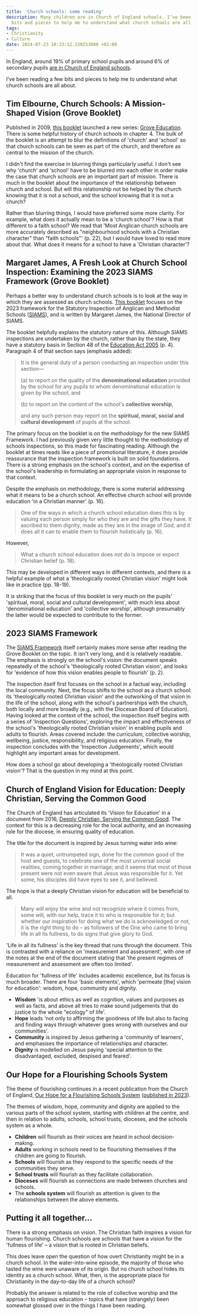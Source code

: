 ```yaml
---
title: 'Church schools: some reading'
description: Many children are in Church of England schools. I’ve been reading a few
  bits and pieces to help me to understand what church schools are all about.
tags:
- Christianity
- Culture
date: 2024-07-23 10:33:12.150253000 +01:00
---
```

In England, around 19% of primary school pupils and around 6% of secondary pupils [are in Church of England schools](https://www.churchofengland.org/about/education-and-schools/education-publications/deeply-christian-serving-common-good-2016).

I’ve been reading a few bits and pieces to help me to understand what church schools are all about.

## Tim Elbourne, Church Schools: A Mission-Shaped Vision (Grove Booklet)

Published in 2009, [this booklet](https://grovebooks.co.uk/product/ed-1-church-schools-a-mission-shaped-vision-2009/) launched a new series: [Grove Education](https://grovebooks.co.uk/series/education/). There is some helpful history of church schools in chapter 4. The bulk of the booklet is an attempt to blur the definitions of 'church' and 'school' so that church schools can be seen as part of the church, and therefore as central to the mission of the church.

I didn't find the exercise in blurring things particularly useful. I don't see why 'church' and 'school' have to be blurred into each other in order make the case that church schools are an important part of mission. There is much in the booklet about the importance of the relationship between church and school. But will this relationship not be helped by the church knowing that it is not a school, and the school knowing that it is not a church?

Rather than blurring things, I would have preferred some more clarity. For example, what does it actually mean to be a 'church school'? How is that different to a faith school? We read that 'Most Anglican church schools are more accurately described as "neighbourhood schools with a Christian character" than "faith schools"' (p. 22), but I would have loved to read more about that. What does it means for a school to have a 'Christian character'?

## Margaret James, A Fresh Look at Church School Inspection: Examining the 2023 SIAMS Framework (Grove Booklet)

Perhaps a better way to understand church schools is to look at the way in which they are assessed as church schools. [This booklet](https://grovebooks.co.uk/product/ed-55-a-fresh-look-at-church-school-inspection-examining-the-2023-siams-framework/) focuses on the 2023 framework for the Statutory Inspection of Anglican and Methodist Schools ([SIAMS](https://www.churchofengland.org/about/education-and-schools/church-schools-and-academies/siams-inspections)), and is written by Margaret James, the National Director of SIAMS.

The booklet helpfully explains the statutory nature of this. Although SIAMS inspections are undertaken by the church, rather than by the state, they have a statutory basis in Section 48 of the [Education Act 2005](https://www.legislation.gov.uk/ukpga/2005/18/part/1/chapter/6/crossheading/inspection-of-religious-education?timeline=false) (p. 4). Paragraph 4 of that section says (emphasis added):

> It is the general duty of a person conducting an inspection under this section—
>
> (a) to report on the quality of the **denominational education** provided by the school for any pupils to whom denominational education is given by the school, and
>
> (b) to report on the content of the school's **collective worship**,
>
> and any such person may report on the **spiritual, moral, social and cultural development** of pupils at the school. 

The primary focus on the booklet is on the _methodology_ for the new SIAMS Framework. I had previously given very little thought to the methodology of schools inspections, so this made for fascinating reading. Although the booklet at times reads like a piece of promotional literature, it does provide reassurance that the inspection framework is built on solid foundations. There is a strong emphasis on the school's context, and on the expertise of the school's leadership in formulating an appropriate vision in response to that context.

Despite the emphasis on methodology, there is some material addressing what it means to be a church school. An effective church school will provide education 'in a Christian manner' (p. 16).

> One of the ways in which a church school education does this is by valuing each person simply for who they are and the gifts they have. It ascribed to them dignity, made as they are in the image of God, and it does all it can to enable them to flourish holistically (p. 16).

However,

> What a church school education does _not_ do is impose or expect Christian belief (p. 18).

This may be developed in different ways in different contexts, and there is a helpful example of what a 'theologically rooted Christian vision' might look like in practice (pp. 18-19).

It is striking that the focus of this booklet is very much on the pupils' 'spiritual, moral, social and cultural development', with much less about 'denominational education' and 'collective worship', although presumably the latter would be expected to contribute to the former.

## 2023 SIAMS Framework

The [SIAMS Framework](https://www.churchofengland.org/sites/default/files/2023-08/2023-siams-framework.pdf) itself certainly makes more sense after reading the Grove Booklet on the topic. It isn't very long, and it is relatively readable. The emphasis is strongly on the school's vision: the document speaks repeatedly of the school's 'theologically rooted Christian vision', and looks for 'evidence of how this vision enables people to flourish' (p. 2).

The inspection itself first focuses on the school in a factual way, including the local community. Next, the focus shifts to the school as a church school: its 'theologically rooted Christian vision' and the outworking of that vision in the life of the school, along with the school's partnerships with the church, both locally and more broadly (e.g., with the Diocesan Board of Education). Having looked at the context of the school, the inspection itself begins with a series of 'Inspection Questions', exploring the impact and effectiveness of the school's 'theologically rooted Christian vision' in enabling pupils and adults to flourish. Areas covered include: the curriculum, collective worship, wellbeing, justice, responsibility, and religious education. Finally, the inspection concludes with the 'Inspection Judgements', which would highlight any important areas for development.

How does a school go about developing a 'theologically rooted Christian vision'? That is the question in my mind at this point.

## Church of England Vision for Education: Deeply Christian, Serving the Common Good

The Church of England has articulated its 'Vision for Education' in a document from 2016, [Deeply Christian, Serving the Common Good](https://www.churchofengland.org/about/education-and-schools/education-publications/deeply-christian-serving-common-good-2016). The context for this is a decreasing role for the local authority, and an increasing role for the diocese, in ensuring quality of education.

The title for the document is inspired by Jesus turning water into wine:

> It was a quiet, untrumpeted sign, done for the common good of the host and guests, to celebrate one of the most universal social realities, coming together in marriage; and it seems that most of those present were not even aware that Jesus was responsible for it. Yet some, his disciples did have eyes to see it, and believed.

The hope is that a deeply Christian vision for education will be beneficial to all.

> Many will enjoy the wine and not recognize where it comes from; some will, with our help, trace it to who is responsible for it; but whether our inspiration for doing what we do is acknowledged or not, it is the right thing to do &ndash; as followers of the One who came to bring life in all its fullness, to do signs that give glory to God.

'Life in all its fullness' is the key thread that runs through the document. This is contrasted with a reliance on 'measurement and assessment', with one of the notes at the end of the document stating that 'the present regimes of measurement and assessment are often too limited'.

Education for 'fullness of life' includes academic excellence, but its focus is much broader. There are four 'basic elements', which 'permeate [the] vision for education': wisdom, hope, community and dignity.

* **Wisdom** 'is about ethics as well as cognition, values and purposes as well as facts, and above all tries to make sound judgements that do justice to the whole "ecology" of life'.
* **Hope** leads 'not only to affirming the goodness of life but also to facing and finding ways through whatever goes wrong with ourselves and our communities'.
* **Community** is inspired by Jesus gathering a 'community of learners', and emphasises the importance of relationships and character.
* **Dignity** is modelled on Jesus paying 'special attention to the disadvantaged, excluded, despised and feared'.

## Our Hope for a Flourishing Schools System

The theme of flourishing continues in a recent publication from the Church of England, [Our Hope for a Flourishing Schools System](https://www.cefel.org.uk/flourishingsystem/) ([published in 2023](https://www.churchofengland.org/media/press-releases/church-england-sets-out-hopes-flourishing-schools-system)).

The themes of wisdom, hope, community and dignity are applied to the various parts of the school system, starting with children at the centre, and then in relation to adults, schools, school trusts, dioceses, and the schools system as a whole.

* **Children** will flourish as their voices are heard in school decision-making.
* **Adults** working in schools need to be flourishing themselves if the children are going to flourish.
* **Schools** will flourish as they respond to the specific needs of the communities they serve.
* **School trusts** will flourish as they facilitate collaboration.
* **Dioceses** will flourish as connections are made between churches and schools.
* The **schools system** will flourish as attention is given to the relationships between the above elements.

## Putting it all together…

There is a strong emphasis on vision. The Christian faith inspires a vision for human flourishing. Church schools are schools that have a vision for the 'fullness of life' &ndash; a vision that is rooted in Christian beliefs.

This does leave open the question of how overt Christianity might be in a church school. In the water-into-wine episode, the majority of those who tasted the wine were unaware of its origin. But no church school hides its identity as a church school. What, then, is the appropriate place for Christianity in the day-to-day life of a church school?

Probably the answer is related to the role of collective worship and the approach to religious education &ndash; topics that have (strangely) been somewhat glossed over in the things I have been reading.
